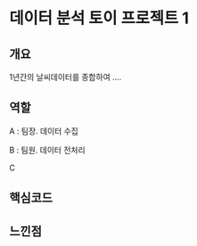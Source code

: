 # 데이터 분석 토이 프로젝트 1

## 개요

1년간의 날씨데이터를 종합하여 ....

## 역할

A : 팀장. 데이터 수집

B : 팀원. 데이터 전처리

C

## 핵심코드

## 느낀점

